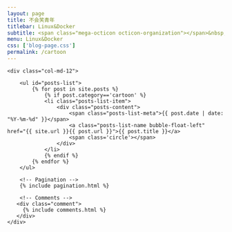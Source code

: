 ```yaml
---
layout: page
title: 不会笑青年
titlebar: Linux&Docker
subtitle: <span class="mega-octicon octicon-organization"></span>&nbsp;&nbsp; Linux&Docker 系列
menu: Linux&Docker
css: ['blog-page.css']
permalink: /cartoon
---
```


<div class="row">

    <div class="col-md-12">

        <ul id="posts-list">
            {% for post in site.posts %}
                {% if post.category=='cartoon' %}
                <li class="posts-list-item">
                    <div class="posts-content">
                        <span class="posts-list-meta">{{ post.date | date: "%Y-%m-%d" }}</span>
                        <a class="posts-list-name bubble-float-left" href="{{ site.url }}{{ post.url }}">{{ post.title }}</a>
                        <span class='circle'></span>
                    </div>
                </li>
                {% endif %}
            {% endfor %}
        </ul> 

        <!-- Pagination -->
        {% include pagination.html %}

        <!-- Comments -->
       <div class="comment">
         {% include comments.html %}
       </div>
    </div>

</div>
<script>
    $(document).ready(function(){

        // Enable bootstrap tooltip
        $("body").tooltip({ selector: '[data-toggle=tooltip]' });

    });
</script>
